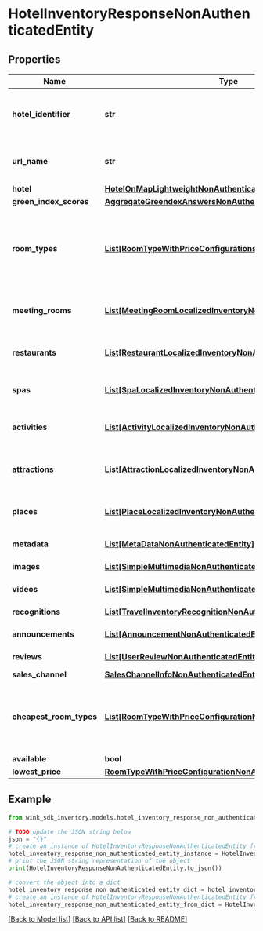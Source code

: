 # HotelInventoryResponseNonAuthenticatedEntity


## Properties

Name | Type | Description | Notes
------------ | ------------- | ------------- | -------------
**hotel_identifier** | **str** | Unique property identifier to retrieve inventory for. | [optional] 
**url_name** | **str** | Unique url-friendly record identifier of property. | [optional] 
**hotel** | [**HotelOnMapLightweightNonAuthenticatedEntity**](HotelOnMapLightweightNonAuthenticatedEntity.md) |  | [optional] 
**green_index_scores** | [**AggregateGreendexAnswersNonAuthenticatedEntity**](AggregateGreendexAnswersNonAuthenticatedEntity.md) |  | [optional] 
**room_types** | [**List[RoomTypeWithPriceConfigurationsNonAuthenticatedEntity]**](RoomTypeWithPriceConfigurationsNonAuthenticatedEntity.md) | List of room types with price configurations based on the itinerary that was passed on the user session. | [optional] 
**meeting_rooms** | [**List[MeetingRoomLocalizedInventoryNonAuthenticatedEntity]**](MeetingRoomLocalizedInventoryNonAuthenticatedEntity.md) | List of property meeting rooms on and off the premises. | [optional] 
**restaurants** | [**List[RestaurantLocalizedInventoryNonAuthenticatedEntity]**](RestaurantLocalizedInventoryNonAuthenticatedEntity.md) | List of property restaurants on and off the premises. | [optional] 
**spas** | [**List[SpaLocalizedInventoryNonAuthenticatedEntity]**](SpaLocalizedInventoryNonAuthenticatedEntity.md) | List of property spas on and off the premises. | [optional] 
**activities** | [**List[ActivityLocalizedInventoryNonAuthenticatedEntity]**](ActivityLocalizedInventoryNonAuthenticatedEntity.md) | List of property activities on and off the premises. | [optional] 
**attractions** | [**List[AttractionLocalizedInventoryNonAuthenticatedEntity]**](AttractionLocalizedInventoryNonAuthenticatedEntity.md) | List of property attractions on and off the premises. | [optional] 
**places** | [**List[PlaceLocalizedInventoryNonAuthenticatedEntity]**](PlaceLocalizedInventoryNonAuthenticatedEntity.md) | List of property places on and off the premises. | [optional] 
**metadata** | [**List[MetaDataNonAuthenticatedEntity]**](MetaDataNonAuthenticatedEntity.md) | List of property meta data. | [optional] 
**images** | [**List[SimpleMultimediaNonAuthenticatedEntity]**](SimpleMultimediaNonAuthenticatedEntity.md) | List of property images | [optional] 
**videos** | [**List[SimpleMultimediaNonAuthenticatedEntity]**](SimpleMultimediaNonAuthenticatedEntity.md) | List of property videos | [optional] 
**recognitions** | [**List[TravelInventoryRecognitionNonAuthenticatedEntity]**](TravelInventoryRecognitionNonAuthenticatedEntity.md) | List of property recognitions | [optional] 
**announcements** | [**List[AnnouncementNonAuthenticatedEntity]**](AnnouncementNonAuthenticatedEntity.md) | List of property announcements | [optional] 
**reviews** | [**List[UserReviewNonAuthenticatedEntity]**](UserReviewNonAuthenticatedEntity.md) | List of property reviews | [optional] 
**sales_channel** | [**SalesChannelInfoNonAuthenticatedEntity**](SalesChannelInfoNonAuthenticatedEntity.md) |  | [optional] 
**cheapest_room_types** | [**List[RoomTypeWithPriceConfigurationNonAuthenticatedEntity]**](RoomTypeWithPriceConfigurationNonAuthenticatedEntity.md) | Uses the content from roomTypes and displays the lowest price for each room type that is available. | [optional] 
**available** | **bool** |  | [optional] 
**lowest_price** | [**RoomTypeWithPriceConfigurationNonAuthenticatedEntity**](RoomTypeWithPriceConfigurationNonAuthenticatedEntity.md) |  | [optional] 

## Example

```python
from wink_sdk_inventory.models.hotel_inventory_response_non_authenticated_entity import HotelInventoryResponseNonAuthenticatedEntity

# TODO update the JSON string below
json = "{}"
# create an instance of HotelInventoryResponseNonAuthenticatedEntity from a JSON string
hotel_inventory_response_non_authenticated_entity_instance = HotelInventoryResponseNonAuthenticatedEntity.from_json(json)
# print the JSON string representation of the object
print(HotelInventoryResponseNonAuthenticatedEntity.to_json())

# convert the object into a dict
hotel_inventory_response_non_authenticated_entity_dict = hotel_inventory_response_non_authenticated_entity_instance.to_dict()
# create an instance of HotelInventoryResponseNonAuthenticatedEntity from a dict
hotel_inventory_response_non_authenticated_entity_from_dict = HotelInventoryResponseNonAuthenticatedEntity.from_dict(hotel_inventory_response_non_authenticated_entity_dict)
```
[[Back to Model list]](../README.md#documentation-for-models) [[Back to API list]](../README.md#documentation-for-api-endpoints) [[Back to README]](../README.md)



